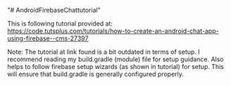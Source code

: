 "# AndroidFirebaseChattutorial" 

This is following tutorial provided at:
https://code.tutsplus.com/tutorials/how-to-create-an-android-chat-app-using-firebase--cms-27397

Note:  The tutorial at link found is a bit outdated in terms of setup.  I recommend reading my build.gradle (module) file for
setup guidance.  Also helps to follow firebase setup wizards (as shown in tutorial) for setup.  This will ensure that build.gradle
is generally configured properly.  
